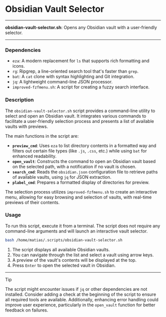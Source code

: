 # Obsidian Vault Selector

---

**obsidian-vault-selector.sh**: Opens any Obsidian vault with a user-friendly selector.

---

### Dependencies

- `eza`: A modern replacement for `ls` that supports rich formatting and icons.
- `rg`: Ripgrep, a line-oriented search tool that's faster than `grep`.
- `bat`: A `cat` clone with syntax highlighting and Git integration.
- `jq`: A lightweight command-line JSON processor.
- `improved-fzfmenu.sh`: A script for creating a fuzzy search interface.

### Description

The `obsidian-vault-selector.sh` script provides a command-line utility to select and open an Obsidian vault. It integrates various commands to facilitate a user-friendly selection process and presents a list of available vaults with previews.

The main functions in the script are:

- **`preview_cmd`**: Uses `eza` to list directory contents in a formatted way and filters out certain file types (like `.js`, `.css`, etc.) while using `bat` for enhanced readability.
- **`open_vault`**: Constructs the command to open an Obsidian vault based on the selected path, with a notification if no vault is chosen.
- **`search_cmd`**: Reads the `obsidian.json` configuration file to retrieve paths of available vaults, using `jq` for JSON extraction.
- **`plabel_cmd`**: Prepares a formatted display of directories for preview.

The selection process utilizes `improved-fzfmenu.sh` to create an interactive menu, allowing for easy browsing and selection of vaults, with real-time previews of their contents.

### Usage

To run this script, execute it from a terminal. The script does not require any command-line arguments and will launch an interactive vault selector.

```bash
bash /home/matias/.scripts/obsidian-vault-selector.sh
```

1. The script displays all available Obsidian vaults.
2. You can navigate through the list and select a vault using arrow keys.
3. A preview of the vault's contents will be displayed at the top.
4. Press `Enter` to open the selected vault in Obsidian.

---

> [!TIP] 
> The script might encounter issues if `jq` or other dependencies are not installed. Consider adding a check at the beginning of the script to ensure all required tools are available. Additionally, enhancing error handling could improve user experience, particularly in the `open_vault` function for better feedback on failures.